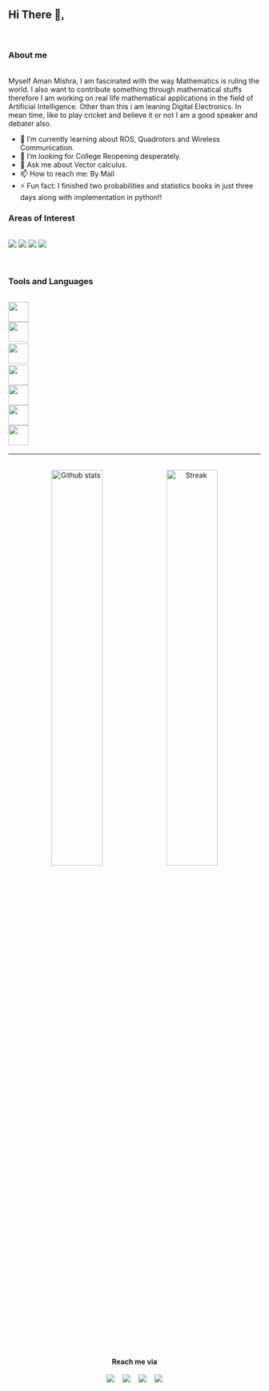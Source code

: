 
## Hi There 👋,
</br>

### About me
</br>
Myself Aman Mishra, I am fascinated with the way Mathematics is ruling the world. I also want to contribute something through mathematical stuffs therefore I am working on real life mathematical applications in the field of Artificial Intelligence. Other than this i am leaning Digital Electronics. In mean time, like to play cricket and believe it or not I am a good speaker and debater also. 
</br>

- 🌱 I’m currently learning about ROS, Quadrotors and Wireless Communication.
- 👯 I’m looking for College Reopening desperately. 
- 💬 Ask me about Vector calculus.
- 📫 How to reach me: By Mail 
- ⚡ Fun fact: I finished two probabilities and statistics books in just three days along with implementation in python!!

### Areas of Interest

<p  <br><br>
     <img src="https://img.shields.io/badge/Core Mathematics-blueviolet">
    <img src="https://img.shields.io/badge/Robotics-blueviolet">
    <img src="https://img.shields.io/badge/Deep Learning-Computer Vision-blue">
    <img src="https://img.shields.io/badge/Reinforcement Learning-important">
    
</p>

<br>

### Tools and Languages
<code>
<img src="https://encrypted-tbn0.gstatic.com/images?q=tbn:ANd9GcQ72CIAMHyYY9YTuJjVV4nh12t1vnSan4bfiURrShKfuKvGd7sj7dao7r9Ngyjrc1x8pWM&usqp=CAU" width="40" height="40" />
<img src="https://www.tensorflow.org/resources/images/tf-logo-card-16x9.png" width="40" height="40" /> 
<img src="https://encrypted-tbn0.gstatic.com/images?q=tbn:ANd9GcQxiCP3Ms3TQrWd-detRepBx7zuDAj5eKeI9gMjPWk5AOBz7-ohP8LbIZTpb0bx2mjv0c4&usqp=CAU" width="40" height="40" /> 
<img src="https://symbols-electrical.getvecta.com/stencil_90/39_opencv-icon.bed55cce11.jpg" width="40" height="40" />
<img src="https://gym.openai.com/assets/dist/home/header/home-icon-54c30e2345.svg" width="40" height="40" />
<img src="https://encrypted-tbn0.gstatic.com/images?q=tbn:ANd9GcT8ttyADGIdgiNJLZOHmPDcAgswJQUa4M_xg8cp1cxXpMh4TpG44xUJxPwKllwRPmIjIsM&usqp=CAU" width="40" height="40" />
<img src="https://encrypted-tbn0.gstatic.com/images?q=tbn:ANd9GcSwBdkdstwoTak-rTwCZPXW8lj1vWhAh8sCuA&usqp=CAU" width="40" height="40" /> 
</code><hr/>


<br>
<div align="center">
    <img src="https://github-readme-stats.vercel.app/api?username=Amshra267&show_icons=true&theme=tokyonight&count_private=true&show_icons=true"alt="Github stats" width=45%>
    <img src="https://github-readme-streak-stats.herokuapp.com/?user=Amshra267&theme=tokyonight&count_private=true&show_icons=true" alt="Streak" width=45%>
    <br>
</div>



<p align=center><b>Reach me via</b>
    <br><br>
    <a href="https://www.facebook.com/Amshra267" target="_blank"><img src="https://cdn1.iconfinder.com/data/icons/logotypes/32/square-facebook-32.png"></a>&nbsp;&nbsp;&nbsp;
    <a href="https://www.instagram.com/amanmishra1909/" target="_blank"><img src="https://cdn4.iconfinder.com/data/icons/social-media-2146/512/25_social-32.png"></a>&nbsp;&nbsp;&nbsp;
    <a href="https://www.linkedin.com/in/aman-mishra-a0b7881aa" target="_blank"><img src="https://cdn1.iconfinder.com/data/icons/logotypes/32/square-linkedin-32.png"></a>&nbsp;&nbsp;&nbsp;
    <a href="https://twitter.com/Amshra267" target="_blank"><img src="https://cdn3.iconfinder.com/data/icons/capsocial-round/500/twitter-32.png"></a>
</p>
